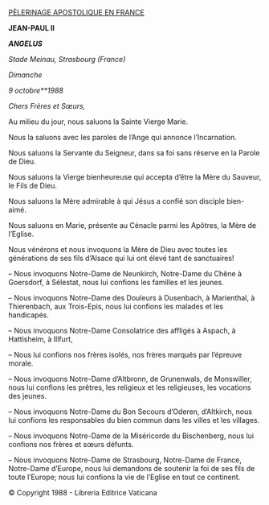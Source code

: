 [PÈLERINAGE APOSTOLIQUE EN FRANCE](/content/john-paul-ii/fr/travels/sub_index1988/trav_francia.html)

**JEAN-PAUL II**

***ANGELUS***

*Stade Meinau, Strasbourg (France)*

*Dimanche*

*9 octobre**1988*

*Chers Frères et Sœurs,*

Au milieu du jour, nous saluons la Sainte Vierge Marie.

Nous la saluons avec les paroles de l’Ange qui annonce l’Incarnation.

Nous saluons la Servante du Seigneur, dans sa foi sans réserve en la Parole de Dieu.

Nous saluons la Vierge bienheureuse qui accepta d’être la Mère du Sauveur, le Fils de Dieu.

Nous saluons la Mère admirable à qui Jésus a confié son disciple bien-aimé.

Nous saluons en Marie, présente au Cénacle parmi les Apôtres, la Mère de l’Eglise.

Nous vénérons et nous invoquons la Mère de Dieu avec toutes les générations de ses fils d’Alsace qui lui ont élevé tant de sanctuaires!

– Nous invoquons Notre-Dame de Neunkirch, Notre-Dame du Chêne à Goersdorf, à Sélestat, nous lui confions les familles et les jeunes.

– Nous invoquons Notre-Dame des Douleurs à Dusenbach, à Marienthal, à Thierenbach, aux Trois-Epis, nous lui confions les malades et les handicapés.

– Nous invoquons Notre-Dame Consolatrice des affligés à Aspach, à Hattisheim, à Illfurt,

– Nous lui confions nos frères isolés, nos frères marqués par l’épreuve morale.

– Nous invoquons Notre-Dame d’Altbronn, de Grunenwals, de Monswiller, nous lui confions les prêtres, les religieux et les religieuses, les vocations des jeunes.

– Nous invoquons Notre-Dame du Bon Secours d’Oderen, d’Altkirch, nous lui confions les responsables du bien commun dans les villes et les villages.

– Nous invoquons Notre-Dame de la Miséricorde du Bischenberg, nous lui confions nos frères et sœurs défunts.

– Nous invoquons Notre-Dame de Strasbourg, Notre-Dame de France, Notre-Dame d’Europe, nous lui demandons de soutenir la foi de ses fils de toute l’Europe; nous lui confions la vie de l’Eglise en tout ce continent.

© Copyright 1988 - Libreria Editrice Vaticana